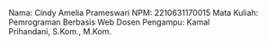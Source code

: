 Nama: Cindy Amelia Prameswari
NPM: 2210631170015
Mata Kuliah: Pemrograman Berbasis Web
Dosen Pengampu: Kamal Prihandani, S.Kom., M.Kom.
